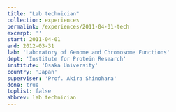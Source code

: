 ```yaml
---
title: "Lab technician"
collection: experiences
permalink: /experiences/2011-04-01-tech
excerpt: ''
start: 2011-04-01
end: 2012-03-31
lab: 'Laboratory of Genome and Chromosome Functions'
dept: 'Institute for Protein Research'
institute: 'Osaka University'
country: 'Japan'
superviser: 'Prof. Akira Shinohara'
done: true
toplist: false
abbrev: lab technician
---
```


